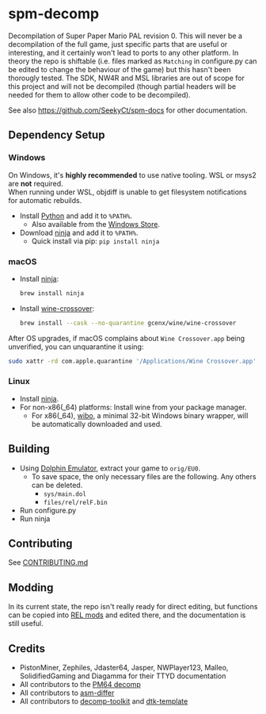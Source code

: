 # spm-decomp

Decompilation of Super Paper Mario PAL revision 0. This will never be a decompilation of the full game, just specific parts that are useful or interesting, and it certainly won't lead to ports to any other platform. In theory the repo is shiftable (i.e. files marked as `Matching` in configure.py can be edited to change the behaviour of the game) but this hasn't been thorougly tested. The SDK, NW4R and MSL libraries are out of scope for this project and will not be decompiled (though partial headers will be needed for them to allow other code to be decompiled).

See also https://github.com/SeekyCt/spm-docs for other documentation.

## Dependency Setup

### Windows

On Windows, it's **highly recommended** to use native tooling. WSL or msys2 are **not** required.  
When running under WSL, objdiff is unable to get filesystem notifications for automatic rebuilds.

- Install [Python](https://www.python.org/downloads/) and add it to `%PATH%`.
  - Also available from the [Windows Store](https://apps.microsoft.com/store/detail/python-311/9NRWMJP3717K).
- Download [ninja](https://github.com/ninja-build/ninja/releases) and add it to `%PATH%`.
  - Quick install via pip: `pip install ninja`

### macOS

- Install [ninja](https://github.com/ninja-build/ninja/wiki/Pre-built-Ninja-packages):

  ```sh
  brew install ninja
  ```

- Install [wine-crossover](https://github.com/Gcenx/homebrew-wine):

  ```sh
  brew install --cask --no-quarantine gcenx/wine/wine-crossover
  ```

After OS upgrades, if macOS complains about `Wine Crossover.app` being unverified, you can unquarantine it using:

```sh
sudo xattr -rd com.apple.quarantine '/Applications/Wine Crossover.app'
```

### Linux

- Install [ninja](https://github.com/ninja-build/ninja/wiki/Pre-built-Ninja-packages).
- For non-x86(_64) platforms: Install wine from your package manager.
  - For x86(_64), [wibo](https://github.com/decompals/wibo), a minimal 32-bit Windows binary wrapper, will be automatically downloaded and used.

## Building

- Using [Dolphin Emulator](https://dolphin-emu.org/), extract your game to `orig/EU0`.
  - To save space, the only necessary files are the following. Any others can be deleted.
    - `sys/main.dol`
    - `files/rel/relF.bin`
- Run configure.py
- Run ninja

## Contributing
See [CONTRIBUTING.md](CONTRIBUTING.md)

## Modding

In its current state, the repo isn't really ready for direct editing, but functions can be copied into [REL mods](https://github.com/SeekyCt/spm-rel-loader) and edited there, and the documentation is still useful. 

## Credits
- PistonMiner, Zephiles, Jdaster64, Jasper, NWPlayer123, Malleo, SolidifiedGaming and Diagamma for their TTYD documentation
- All contributors to the [PM64 decomp](https://github.com/ethteck/papermario)
- All contributors to [asm-differ](https://github.com/simonlindholm/asm-differ)
- All contributors to [decomp-toolkit](https://github.com/encounter/decomp-toolkit) and [dtk-template](https://github.com/encounter/dtk-template/)
